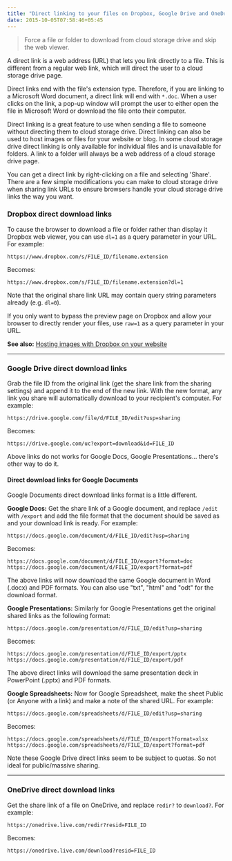 ```yaml
---
title: "Direct linking to your files on Dropbox, Google Drive and OneDrive"
date: 2015-10-05T07:58:46+05:45
---
```


> Force a file or folder to download from cloud storage drive and skip the web viewer.

A direct link is a web address (URL) that lets you link directly to a file. This is different from a regular web link, which will direct the user to a cloud storage drive page.

Direct links end with the file's extension type. Therefore, if you are linking to a Microsoft Word document, a direct link will end with `*.doc`. When a user clicks on the link, a pop-up window will prompt the user to either open the file in Microsoft Word or download the file onto their computer.

Direct linking is a great feature to use when sending a file to someone without directing them to cloud storage drive. Direct linking can also be used to host images or files for your website or blog. In some cloud storage drive direct linking is only available for individual files and is unavailable for folders. A link to a folder will always be a web address of a cloud storage drive page.

You can get a direct link by right-clicking on a file and selecting 'Share'. There are a few simple modifications you can make to cloud storage drive when sharing link URLs to ensure browsers handle your cloud storage drive links the way you want.

### Dropbox direct download links

To cause the browser to download a file or folder rather than display it Dropbox web viewer, you can use `dl=1` as a query parameter in your URL. For example:

```text
https://www.dropbox.com/s/FILE_ID/filename.extension
```

Becomes:

```text
https://www.dropbox.com/s/FILE_ID/filename.extension?dl=1
```

Note that the original share link URL may contain query string parameters already (e.g. `dl=0`).

If you only want to bypass the preview page on Dropbox and allow your browser to directly render your files, use `raw=1` as a query parameter in your URL.

**See also:** [Hosting images with Dropbox on your website](/hosting-images-with-dropbox-on-your-website/)

---

### Google Drive direct download links

Grab the file ID from the original link (get the share link from the sharing settings) and append it to the end of the new link. With the new format, any link you share will automatically download to your recipient's computer. For example:

```text
https://drive.google.com/file/d/FILE_ID/edit?usp=sharing
```

Becomes:

```text
https://drive.google.com/uc?export=download&id=FILE_ID
```

Above links do not works for Google Docs, Google Presentations... there's other way to do it.

#### Direct download links for Google Documents

Google Documents direct download links format is a little different.

**Google Docs:** Get the share link of a Google document, and replace `/edit` with `/export` and add the file format that the document should be saved as and your download link is ready. For example:

```text
https://docs.google.com/document/d/FILE_ID/edit?usp=sharing
```

Becomes:

```text
https://docs.google.com/document/d/FILE_ID/export?format=doc
https://docs.google.com/document/d/FILE_ID/export?format=pdf
```

The above links will now download the same Google document in Word (.docx) and PDF formats. You can also use "txt", "html" and "odt" for the download format.

**Google Presentations:** Similarly for Google Presentations get the original shared links as the following format:

```text
https://docs.google.com/presentation/d/FILE_ID/edit?usp=sharing
```

Becomes:

```text
https://docs.google.com/presentation/d/FILE_ID/export/pptx
https://docs.google.com/presentation/d/FILE_ID/export/pdf
```

The above direct links will download the same presentation deck in PowerPoint (.pptx) and PDF formats.

**Google Spreadsheets:** Now for Google Spreadsheet, make the sheet Public (or Anyone with a link) and make a note of the shared URL. For example:

```text
https://docs.google.com/spreadsheets/d/FILE_ID/edit?usp=sharing
```

Becomes:

```text
https://docs.google.com/spreadsheets/d/FILE_ID/export?format=xlsx
https://docs.google.com/spreadsheets/d/FILE_ID/export?format=pdf
```

Note these Google Drive direct links seem to be subject to quotas. So not ideal for public/massive sharing.

---

### OneDrive direct download links

Get the share link of a file on OneDrive, and replace `redir?` to `download?`. For example:

```text
https://onedrive.live.com/redir?resid=FILE_ID
```

Becomes:

```text
https://onedrive.live.com/download?resid=FILE_ID
```
